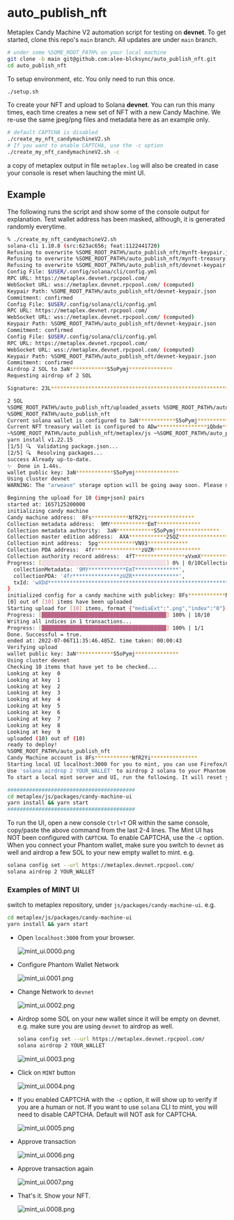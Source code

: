 
# auto_publish_nft

Metaplex Candy Machine V2 automation script for testing on **devnet**.
To get started, clone this repo's `main` branch. All updates are under `main` branch.

```bash
# under some %SOME_ROOT_PATH% on your local machine
git clone -b main git@github.com:alee-blcksync/auto_publish_nft.git
cd auto_publish_nft
```

To setup environment, etc.
You only need to run this once.

```bash
./setup.sh
```

To create your NFT and upload to Solana **devnet**.
You can run this many times, each time creates a new set of NFT with a new Candy Machine.
We re-use the same jpeg/png files and metadata here as an example only.

```bash
# default CAPTCHA is disabled
./create_my_nft_candymachineV2.sh
# If you want to enable CAPTCHA, use the -c option
./create_my_nft_candymachineV2.sh -c
```

a copy of metaplex output in file `metaplex.log` will also be created in case your console is reset when lauching the mint UI.

## Example

The following runs the script and show some of the console output for explanation. Test wallet address has been masked, although, it is generated randomly everytime.

```bash
% ./create_my_nft_candymachineV2.sh 
solana-cli 1.10.8 (src:623ac656; feat:1122441720)
Refusing to overwrite %SOME_ROOT_PATH%/auto_publish_nft/mynft-keypair.json without --force flag
Refusing to overwrite %SOME_ROOT_PATH%/auto_publish_nft/mynft-treasury.json without --force flag
Refusing to overwrite %SOME_ROOT_PATH%/auto_publish_nft/devnet-keypair.json without --force flag
Config File: $USER/.config/solana/cli/config.yml
RPC URL: https://metaplex.devnet.rpcpool.com/ 
WebSocket URL: wss://metaplex.devnet.rpcpool.com/ (computed)
Keypair Path: %SOME_ROOT_PATH%/auto_publish_nft/devnet-keypair.json 
Commitment: confirmed 
Config File: $USER/.config/solana/cli/config.yml
RPC URL: https://metaplex.devnet.rpcpool.com/ 
WebSocket URL: wss://metaplex.devnet.rpcpool.com/ (computed)
Keypair Path: %SOME_ROOT_PATH%/auto_publish_nft/devnet-keypair.json 
Commitment: confirmed 
Config File: $USER/.config/solana/cli/config.yml
RPC URL: https://metaplex.devnet.rpcpool.com/ 
WebSocket URL: wss://metaplex.devnet.rpcpool.com/ (computed)
Keypair Path: %SOME_ROOT_PATH%/auto_publish_nft/devnet-keypair.json 
Commitment: confirmed 
Airdrop 2 SOL to 3aN************S5oPymj**************
Requesting airdrop of 2 SOL

Signature: 23L*****************************************************************************LUT

2 SOL
%SOME_ROOT_PATH%/auto_publish_nft/uploaded_assets %SOME_ROOT_PATH%/auto_publish_nft
%SOME_ROOT_PATH%/auto_publish_nft
Current solana wallet is configured to 3aN************S5oPymj**************
Current NFT treasury wallet is configured to ADw****************iQbde*************
~%SOME_ROOT_PATH%/auto_publish_nft/metaplex/js ~%SOME_ROOT_PATH%/auto_publish_nft
yarn install v1.22.15
[1/5] 🔍  Validating package.json...
[2/5] 🔍  Resolving packages...
success Already up-to-date.
✨  Done in 1.44s.
wallet public key: 3aN************S5oPymj**************
Using cluster devnet
WARNING: The "arweave" storage option will be going away soon. Please migrate to arweave-bundle or arweave-sol for mainnet.

Beginning the upload for 10 (img+json) pairs
started at: 1657125200000
initializing candy machine
Candy machine address:  8Fs************NfR2Yi***************
Collection metadata address:  9MY************EmT**************
Collection metadata authority:  3aN************S5oPymj**************
Collection master edition address:  AXA************25QZ****************
Collection mint address:  5pg************VN93*************
Collection PDA address:  4fr***************zUZR***************
Collection authority record address:  4fT****************xVxmX****************
Progress: [░░░░░░░░░░░░░░░░░░░░░░░░░░░░░░░░░░░░░░░░] 0% | 0/10Collection:  {
  collectionMetadata: '9MY************EmT**************',
  collectionPDA: '4fr***************zUZR***************',
  txId: 'wXDd****************************************************************************'
}
initialized config for a candy machine with publickey: 8Fs************NfR2Yi***************
[0] out of [10] items have been uploaded
Starting upload for [10] items, format {"mediaExt":".png","index":"0"}
Progress: [████████████████████████████████████████] 100% | 10/10
Writing all indices in 1 transactions...
Progress: [████████████████████████████████████████] 100% | 1/1
Done. Successful = true.
ended at: 2022-07-06T11:35:46.485Z. time taken: 00:00:43
Verifying upload
wallet public key: 3aN************S5oPymj**************
Using cluster devnet
Checking 10 items that have yet to be checked...
Looking at key  0
Looking at key  1
Looking at key  2
Looking at key  3
Looking at key  4
Looking at key  5
Looking at key  6
Looking at key  7
Looking at key  8
Looking at key  9
uploaded (10) out of (10)
ready to deploy!
%SOME_ROOT_PATH%/auto_publish_nft
Candy Machine account is 8Fs************NfR2Yi***************
Starting local UI localhost:3000 for you to mint, you can use Firefox/Chrome Phantom extension and mint
Use 'solana airdrop 2 YOUR_WALLET' to airdrop 2 solana to your Phantom wallet to mint
To start a local mint server and UI, run the following. It will reset your screen, so review logs if necessary before running it.

#########################################
cd metaplex/js/packages/candy-machine-ui
yarn install && yarn start
#########################################
```

To run the UI, open a new console `Ctrl+T` OR within the same console, copy/paste the above command from the last 2-4 lines.
The Mint UI has NOT been configured with `CAPTCHA`. To enable CAPTCHA, use the `-c` option.
When you connect your Phantom wallet, make sure you switch to `devnet` as well and airdrop a few SOL to your new empty wallet to mint.
e.g.

```bash
solana config set --url https://metaplex.devnet.rpcpool.com/
solana airdrop 2 YOUR_WALLET
```

### Examples of MINT UI

switch to metaplex repository, under `js/packages/candy-machine-ui`. e.g.

```bash
cd metaplex/js/packages/candy-machine-ui
yarn install && yarn start
```

- Open `localhost:3000` from your browser.

  ![mint_ui.0000.png](./doc/mint_examples/mint_ui.0000.png)

- Configure Phantom Wallet Network

  ![mint_ui.0001.png](./doc/mint_examples/mint_ui.0001.png)

- Change Network to `devnet`

  ![mint_ui.0002.png](./doc/mint_examples/mint_ui.0002.png)

- Airdrop some SOL on your new wallet since it will be empty on devnet. e.g. make sure you are using `devnet` to airdrop as well.

  ```bash
  solana config set --url https://metaplex.devnet.rpcpool.com/
  solana airdrop 2 YOUR_WALLET
  ```

  ![mint_ui.0003.png](./doc/mint_examples/mint_ui.0003.png)

- Click on `MINT` button

  ![mint_ui.0004.png](./doc/mint_examples/mint_ui.0004.png)

- If you enabled CAPTCHA with the `-c` option, it will show up to verify if you are a human or not.
  If you want to use `solana` CLI to mint, you will need to disable CAPTCHA.
  Default will NOT ask for CAPTCHA.

  ![mint_ui.0005.png](./doc/mint_examples/mint_ui.0005.png)

- Approve transaction

  ![mint_ui.0006.png](./doc/mint_examples/mint_ui.0006.png)

- Approve transaction again

  ![mint_ui.0007.png](./doc/mint_examples/mint_ui.0007.png)

- That's it. Show your NFT.

  ![mint_ui.0008.png](./doc/mint_examples/mint_ui.0008.png)
